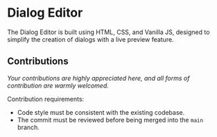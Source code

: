 # Dialog Editor
The Dialog Editor is built using HTML, CSS, and Vanilla JS, designed to simplify the creation of dialogs with a live preview feature.

## Contributions
_Your contributions are highly appreciated here, and all forms of contribution are warmly welcomed._

Contribution requirements:
- Code style must be consistent with the existing codebase.
- The commit must be reviewed before being merged into the `main` branch.
